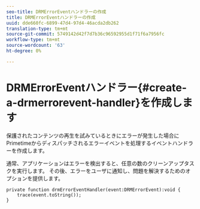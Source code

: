 ```yaml
---
seo-title: DRMErrorEventハンドラーの作成
title: DRMErrorEventハンドラーの作成
uuid: dde660fc-6899-47d4-97d4-46acda2db262
translation-type: tm+mt
source-git-commit: 5749142d42f7d7b36c96592955d1f71f6a7956fc
workflow-type: tm+mt
source-wordcount: '63'
ht-degree: 0%

---
```



# DRMErrorEventハンドラー{#create-a-drmerrorevent-handler}を作成します

保護されたコンテンツの再生を試みているときにエラーが発生した場合にPrimetimeからディスパッチされるエラーイベントを処理するイベントハンドラーを作成します。

通常、アプリケーションはエラーを検出すると、任意の数のクリーンアップタスクを実行します。 その後、エラーをユーザに通知し、問題を解決するためのオプションを提供します。

```
private function drmErrorEventHandler(event:DRMErrorEvent):void {  
    trace(event.toString());  
} 
```

